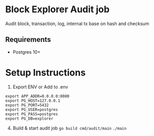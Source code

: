 # Block Explorer Audit job

Audit block, transaction, log, internal tx base on hash and checksum

## Requirements

- Postgres 10+

# Setup Instructions
1. Export ENV or Add to .env
```
export APP_ADDR=0.0.0.0:8080
export PG_HOST=127.0.0.1
export PG_PORT=5432
export PG_USER=postgres
export PG_PASS=postgres
export PG_DB=explorer

```

4. Build & start audit job
`go build cmd/audit/main`
`./main`
